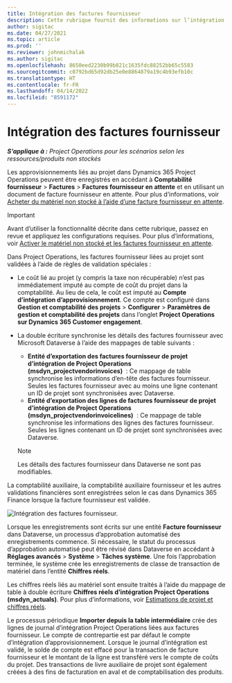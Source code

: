 ```yaml
---
title: Intégration des factures fournisseur
description: Cette rubrique fournit des informations sur l’intégration des factures fournisseur dans Project Operations.
author: sigitac
ms.date: 04/27/2021
ms.topic: article
ms.prod: ''
ms.reviewer: johnmichalak
ms.author: sigitac
ms.openlocfilehash: 8650eed2230b99b821c1635fdc88252bb65c5583
ms.sourcegitcommit: c0792bd65d92db25e0e8864879a19c4b93efb10c
ms.translationtype: HT
ms.contentlocale: fr-FR
ms.lasthandoff: 04/14/2022
ms.locfileid: "8591172"
---
```

# <a name="vendor-invoice-integration"></a>Intégration des factures fournisseur

_**S’applique à :** Project Operations pour les scénarios selon les ressources/produits non stockés_

Les approvisionnements liés au projet dans Dynamics 365 Project Operations peuvent être enregistrés en accédant à **Comptabilité fournisseur** > **Factures** > **Factures fournisseur en attente** et en utilisant un document de facture fournisseur en attente. Pour plus d’informations, voir [Acheter du matériel non stocké à l’aide d’une facture fournisseur en attente](../procurement/pending-vendor-invoices.md).

> [!IMPORTANT]
> Avant d’utiliser la fonctionnalité décrite dans cette rubrique, passez en revue et appliquez les configurations requises. Pour plus d’informations, voir [Activer le matériel non stocké et les factures fournisseur en attente](../procurement/configure-materials-nonstocked.md).

Dans Project Operations, les factures fournisseur liées au projet sont validées à l’aide de règles de validation spéciales :

- Le coût lié au projet (y compris la taxe non récupérable) n’est pas immédiatement imputé au compte de coût du projet dans la comptabilité. Au lieu de cela, le coût est imputé au **Compte d’intégration d’approvisionnement**. Ce compte est configuré dans **Gestion et comptabilité des projets** > **Configurer** > **Paramètres de gestion et comptabilité des projets** dans l’onglet **Project Operations sur Dynamics 365 Customer engagement**.
- La double écriture synchronise les détails des factures fournisseur avec Microsoft Dataverse à l’aide des mappages de table suivants :

     - **Entité d’exportation des factures fournisseur de projet d’intégration de Project Operations (msdyn_projectvendorinvoices)**  : Ce mappage de table synchronise les informations d’en-tête des factures fournisseur. Seules les factures fournisseur avec au moins une ligne contenant un ID de projet sont synchronisées avec Dataverse.
     - **Entité d’exportation des lignes de factures fournisseur de projet d’intégration de Project Operations (msdyn_projectvendorinvoicelines)**  : Ce mappage de table synchronise les informations des lignes des factures fournisseur. Seules les lignes contenant un ID de projet sont synchronisées avec Dataverse.

     > [!NOTE]
     > Les détails des factures fournisseur dans Dataverse ne sont pas modifiables.

La comptabilité auxiliaire, la comptabilité auxiliaire fournisseur et les autres validations financières sont enregistrées selon le cas dans Dynamics 365 Finance lorsque la facture fournisseur est validée.

![Intégration des factures fournisseur.](media/DW7VendorInvoice.png)

Lorsque les enregistrements sont écrits sur une entité **Facture fournisseur** dans Dataverse, un processus d’approbation automatisé des enregistrements commence. Si nécessaire, le statut du processus d’approbation automatisé peut être révisé dans Dataverse en accédant à **Réglages avancés** > **Système** > **Tâches système**. Une fois l’approbation terminée, le système crée les enregistrements de classe de transaction de matériel dans l’entité **Chiffres réels**.

Les chiffres réels liés au matériel sont ensuite traités à l’aide du mappage de table à double écriture **Chiffres réels d’intégration Project Operations (msdyn_actuals)**. Pour plus d’informations, voir [Estimations de projet et chiffres réels](resource-dual-write-estimates-actuals.md).

Le processus périodique **Importer depuis la table intermédiaire** crée des lignes de journal d’intégration Project Operations liées aux factures fournisseur. Le compte de contrepartie est par défaut le compte d’intégration d’approvisionnement. Lorsque le journal d’intégration est validé, le solde de compte est effacé pour la transaction de facture fournisseur et le montant de la ligne est transféré vers le compte de coûts du projet. Des transactions de livre auxiliaire de projet sont également créées à des fins de facturation en aval et de comptabilisation des produits.
